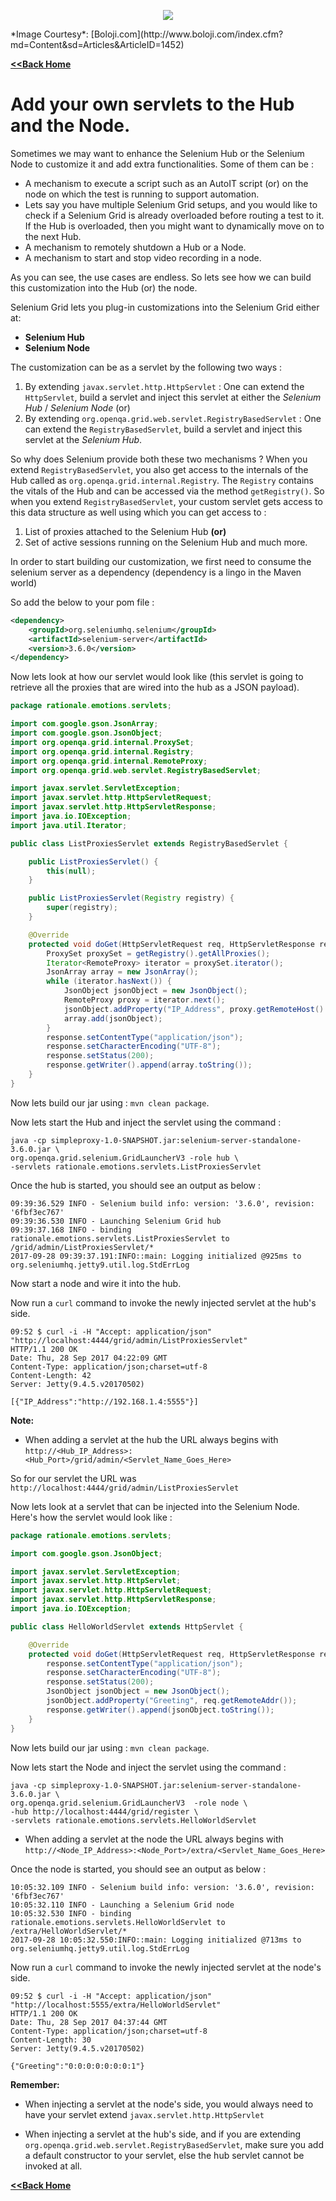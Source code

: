 <p align="center"> 
<img src='./images/banner.jpg'>
</p>
*Image Courtesy*: [Boloji.com](http://www.boloji.com/index.cfm?md=Content&sd=Articles&ArticleID=1452)

[**<<Back Home**](./README.md)

# Add your own servlets to the Hub and the Node.

Sometimes we may want to enhance the Selenium Hub or the Selenium Node to customize it and add extra functionalities. Some of them can be :

* A mechanism to execute a script such as an AutoIT script (or) on the node on which the test is running to support automation.
* Lets say you have multiple Selenium Grid setups, and you would like to check if a Selenium Grid is already overloaded before routing a test to it. If the Hub is overloaded, then you might want to dynamically move on to the next Hub. 
* A mechanism to remotely shutdown a Hub or a Node.
* A mechanism to start and stop video recording in a node.

As you can see, the use cases are endless. So lets see how we can build this customization into the Hub (or) the node.

Selenium Grid lets you plug-in customizations into the Selenium Grid either at:

* **Selenium Hub**
* **Selenium Node**

The customization can be as a servlet by the following two ways :

1. By extending `javax.servlet.http.HttpServlet` : One can extend the `HttpServlet`, build a servlet and inject this servlet at either the _Selenium Hub_ / _Selenium Node_  (or)
2. By extending `org.openqa.grid.web.servlet.RegistryBasedServlet` : One can extend the `RegistryBasedServlet`, build a servlet and inject this servlet at the _Selenium Hub_.

So why does Selenium provide both these two mechanisms ? When you extend `RegistryBasedServlet`, you also get access to the internals of the Hub called as `org.openqa.grid.internal.Registry`. The `Registry` contains the vitals of the Hub and can be accessed via the method `getRegistry()`. So when you extend `RegistryBasedServlet`, your custom servlet gets access to this data structure as well using which you can get access to :

1. List of proxies attached to the Selenium Hub **(or)**
2. Set of active sessions running on the Selenium Hub and much more.

In order to start building our customization, we first need to consume the selenium server as a dependency (dependency is a lingo in the Maven world)

So add the below to your pom file :

```xml
<dependency>
	<groupId>org.seleniumhq.selenium</groupId>
	<artifactId>selenium-server</artifactId>
	<version>3.6.0</version>
</dependency>
```

Now lets look at how our servlet would look like (this servlet is going to retrieve all the proxies that are wired into the hub as a JSON payload).

```java
package rationale.emotions.servlets;

import com.google.gson.JsonArray;
import com.google.gson.JsonObject;
import org.openqa.grid.internal.ProxySet;
import org.openqa.grid.internal.Registry;
import org.openqa.grid.internal.RemoteProxy;
import org.openqa.grid.web.servlet.RegistryBasedServlet;

import javax.servlet.ServletException;
import javax.servlet.http.HttpServletRequest;
import javax.servlet.http.HttpServletResponse;
import java.io.IOException;
import java.util.Iterator;

public class ListProxiesServlet extends RegistryBasedServlet {

    public ListProxiesServlet() {
        this(null);
    }

    public ListProxiesServlet(Registry registry) {
        super(registry);
    }

    @Override
    protected void doGet(HttpServletRequest req, HttpServletResponse response) throws ServletException, IOException {
        ProxySet proxySet = getRegistry().getAllProxies();
        Iterator<RemoteProxy> iterator = proxySet.iterator();
        JsonArray array = new JsonArray();
        while (iterator.hasNext()) {
            JsonObject jsonObject = new JsonObject();
            RemoteProxy proxy = iterator.next();
            jsonObject.addProperty("IP_Address", proxy.getRemoteHost().toString());
            array.add(jsonObject);
        }
        response.setContentType("application/json");
        response.setCharacterEncoding("UTF-8");
        response.setStatus(200);
        response.getWriter().append(array.toString());
    }
}
```

Now lets build our jar using : `mvn clean package`.

Now lets start the Hub and inject the servlet using the command :

```
java -cp simpleproxy-1.0-SNAPSHOT.jar:selenium-server-standalone-3.6.0.jar \ 
org.openqa.grid.selenium.GridLauncherV3 -role hub \
-servlets rationale.emotions.servlets.ListProxiesServlet
```

Once the hub is started, you should see an output as below :

```
09:39:36.529 INFO - Selenium build info: version: '3.6.0', revision: '6fbf3ec767'
09:39:36.530 INFO - Launching Selenium Grid hub
09:39:37.168 INFO - binding rationale.emotions.servlets.ListProxiesServlet to /grid/admin/ListProxiesServlet/*
2017-09-28 09:39:37.191:INFO::main: Logging initialized @925ms to org.seleniumhq.jetty9.util.log.StdErrLog
```

Now start a node and wire it into the hub.

Now run a `curl` command to invoke the newly injected servlet at the hub's side.

```
09:52 $ curl -i -H "Accept: application/json" "http://localhost:4444/grid/admin/ListProxiesServlet"
HTTP/1.1 200 OK
Date: Thu, 28 Sep 2017 04:22:09 GMT
Content-Type: application/json;charset=utf-8
Content-Length: 42
Server: Jetty(9.4.5.v20170502)

[{"IP_Address":"http://192.168.1.4:5555"}]
```

**Note:** 

* When adding a servlet at the hub the URL always begins with `http://<Hub_IP_Address>:<Hub_Port>/grid/admin/<Servlet_Name_Goes_Here>`

So for our servlet the URL was `http://localhost:4444/grid/admin/ListProxiesServlet`

Now lets look at a servlet that can be injected into the Selenium Node. Here's how the servlet would look like :

```java
package rationale.emotions.servlets;

import com.google.gson.JsonObject;

import javax.servlet.ServletException;
import javax.servlet.http.HttpServlet;
import javax.servlet.http.HttpServletRequest;
import javax.servlet.http.HttpServletResponse;
import java.io.IOException;

public class HelloWorldServlet extends HttpServlet {

    @Override
    protected void doGet(HttpServletRequest req, HttpServletResponse response) throws ServletException, IOException {
        response.setContentType("application/json");
        response.setCharacterEncoding("UTF-8");
        response.setStatus(200);
        JsonObject jsonObject = new JsonObject();
        jsonObject.addProperty("Greeting", req.getRemoteAddr());
        response.getWriter().append(jsonObject.toString());
    }
}
```
Now lets build our jar using : `mvn clean package`.

Now lets start the Node and inject the servlet using the command :
```
java -cp simpleproxy-1.0-SNAPSHOT.jar:selenium-server-standalone-3.6.0.jar \
org.openqa.grid.selenium.GridLauncherV3  -role node \
-hub http://localhost:4444/grid/register \
-servlets rationale.emotions.servlets.HelloWorldServlet

```

* When adding a servlet at the node the URL always begins with `http://<Node_IP_Address>:<Node_Port>/extra/<Servlet_Name_Goes_Here>`

Once the node is started, you should see an output as below :

```
10:05:32.109 INFO - Selenium build info: version: '3.6.0', revision: '6fbf3ec767'
10:05:32.110 INFO - Launching a Selenium Grid node
10:05:32.530 INFO - binding rationale.emotions.servlets.HelloWorldServlet to /extra/HelloWorldServlet/*
2017-09-28 10:05:32.550:INFO::main: Logging initialized @713ms to org.seleniumhq.jetty9.util.log.StdErrLog
```

Now run a `curl` command to invoke the newly injected servlet at the node's side.

```
09:52 $ curl -i -H "Accept: application/json" "http://localhost:5555/extra/HelloWorldServlet"
HTTP/1.1 200 OK
Date: Thu, 28 Sep 2017 04:37:44 GMT
Content-Type: application/json;charset=utf-8
Content-Length: 30
Server: Jetty(9.4.5.v20170502)

{"Greeting":"0:0:0:0:0:0:0:1"}
```

**Remember:** 

* When injecting a servlet at the node's side, you would always need to have your servlet extend `javax.servlet.http.HttpServlet`

* When injecting a servlet at the hub's side, and if you are extending `org.openqa.grid.web.servlet.RegistryBasedServlet`, make sure you add a default constructor to your servlet, else the hub servlet cannot be invoked at all.


[**<<Back Home**](./README.md)
